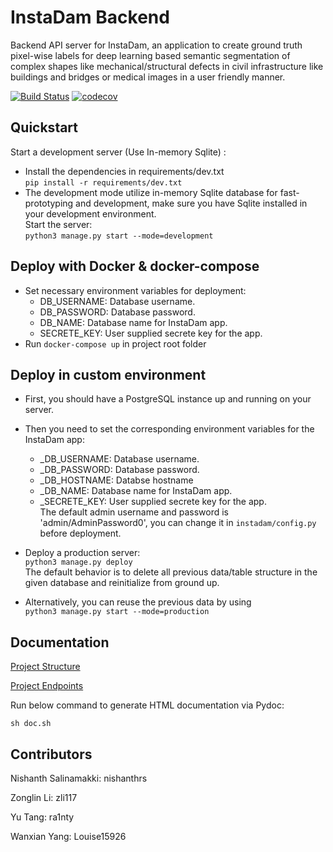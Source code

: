 # InstaDam Backend 

Backend API server for InstaDam, an application to create ground truth pixel-wise labels for deep learning based semantic segmentation of complex shapes like mechanical/structural defects in civil infrastructure like buildings and bridges or medical images in a user friendly manner.

[![Build Status](https://travis-ci.org/ra1nty/InstaDam-backend.svg?branch=master)](https://travis-ci.org/ra1nty/InstaDam-backend)
[![codecov](https://codecov.io/gh/ra1nty/InstaDam-backend/branch/master/graph/badge.svg)](https://codecov.io/gh/ra1nty/InstaDam-backend)

## Quickstart

Start a development server (Use In-memory Sqlite) :
* Install the dependencies in requirements/dev.txt  
  `pip install -r requirements/dev.txt`
* The development mode utilize in-memory Sqlite database for fast-prototyping and development,
  make sure you have Sqlite installed in your development environment.  
  Start the server:  
`python3 manage.py start --mode=development`

## Deploy with Docker & docker-compose
  * Set necessary environment variables for deployment: 
      - DB_USERNAME: Database username.
      - DB_PASSWORD: Database password.
      - DB_NAME: Database name for InstaDam app.
      - SECRETE_KEY: User supplied secrete key for the app.
  * Run ```docker-compose up``` in project root folder

## Deploy in custom environment
  * First, you should have a PostgreSQL instance up and running on your server.
  * Then you need to set the corresponding environment variables for the InstaDam app:
      - _DB_USERNAME: Database username.
      - _DB_PASSWORD: Database password.
      - _DB_HOSTNAME: Databse hostname
      - _DB_NAME: Database name for InstaDam app.
      - _SECRETE_KEY: User supplied secrete key for the app.  
   The default admin username and password is 'admin/AdminPassword0', you can change it in
    ```instadam/config.py``` before deployment.
  * Deploy a production server:  
  `python3 manage.py deploy`  
    The default behavior is to delete all previous data/table structure in the given database
    and reinitialize from ground up.  
    
  * Alternatively, you can reuse the previous data by using  
  `python3 manage.py start --mode=production`

## Documentation

[Project Structure](doc/contribution.md)

[Project Endpoints](doc/endpoints.md)

Run below command to generate HTML documentation via Pydoc:
```
sh doc.sh
```

## Contributors
Nishanth Salinamakki: nishanthrs

Zonglin Li: zli117

Yu Tang: ra1nty

Wanxian Yang: Louise15926
